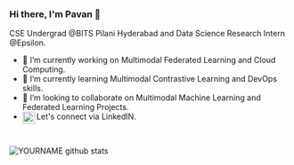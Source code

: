 ### Hi there, I'm Pavan 👋

CSE Undergrad @BITS Pilani Hyderabad and Data Science Research Intern @Epsilon.

- 🔭 I’m currently working on Multimodal Federated Learning and Cloud Computing.
- 🌱 I’m currently learning Multimodal Contrastive Learning and DevOps skills.
- 👯 I’m looking to collaborate on Multimodal Machine Learning and Federated Learning Projects.
- Let's connect via LinkedIN. <a href="https://in.linkedin.com/in/pavan-kumar-reddy-yannam"> <img align="left" alt="Pavan | LinkedIN" width="22px" src="https://raw.githubusercontent.com/peterthehan/peterthehan/master/assets/linkedin.svg" /></a> 
</br>

<!--   **[LinkedIN](https://in.linkedin.com/in/pavan-kumar-reddy-yannam), [Email](ypavan2802@gmail.com)** -->
![YOURNAME github stats](https://github-readme-stats.vercel.app/api?username=PavanReddy28&show_icons=true&hide_border=true)

<!-- 
- 🤔 I’m looking for help with ...
- 📫 How to reach me: ...
- 😄 Pronouns: ...
- ⚡ Fun fact: ...
 -->
